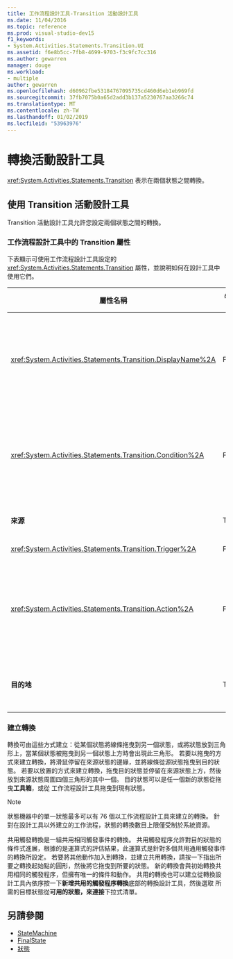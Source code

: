 ```yaml
---
title: 工作流程設計工具-Transition 活動設計工具
ms.date: 11/04/2016
ms.topic: reference
ms.prod: visual-studio-dev15
f1_keywords:
- System.Activities.Statements.Transition.UI
ms.assetid: f6e8b5cc-7fb8-4699-9703-f3c9fc7cc316
ms.author: gewarren
manager: douge
ms.workload:
- multiple
author: gewarren
ms.openlocfilehash: d60962fbe53184767095735cd460d6eb1eb969fd
ms.sourcegitcommit: 37fb7075b0a65d2add3b137a5230767aa3266c74
ms.translationtype: MT
ms.contentlocale: zh-TW
ms.lasthandoff: 01/02/2019
ms.locfileid: "53963976"
---
```

# <a name="transition-activity-designer"></a>轉換活動設計工具

<xref:System.Activities.Statements.Transition> 表示在兩個狀態之間轉換。

## <a name="using-the-transition-activity-designer"></a>使用 Transition 活動設計工具

Transition 活動設計工具允許您設定兩個狀態之間的轉換。

### <a name="transition-properties-in-the-workflow-designer"></a>工作流程設計工具中的 Transition 屬性

下表顯示可使用工作流程設計工具設定的 <xref:System.Activities.Statements.Transition> 屬性，並說明如何在設計工具中使用它們。

|屬性名稱|必要項|使用方式|
|-|--------------|-|
|<xref:System.Activities.Statements.Transition.DisplayName%2A>|False|指定 <xref:System.Activities.Statements.Transition> 活動設計工具的易記名稱。 預設值是**T1**。 這個值可以在這些位置進行編輯：屬性方格、展開的轉換設計工具標頭，以及展開的轉換設計工具內動作區段的標頭。 <xref:System.Activities.Activity.DisplayName%2A> 可用於階層連結巡覽，顯示在工作流程設計工具的頂端。<br /><br /> 雖然 <xref:System.Activities.Activity.DisplayName%2A> 並非絕對必要，但建議您盡量使用。|
|<xref:System.Activities.Statements.Transition.Condition%2A>|False|如果有的話，指定運算式必須評估為 **，則為 True**控制權會傳遞到目的狀態之前。 這個條件可以在屬性方格和展開的轉換設計工具中編輯。 共用轉換中的多個條件是以它們在轉換設計工具中的出現順序接受評估。 **注意：** 請注意，如果<xref:System.Activities.Statements.Transition.Condition%2A>轉換的評估結果為**False** (或所有共用的觸發轉換的條件評估為**False**)，不會發生轉換和所有的所有觸發程序從狀態轉換將重新排程。 由於設定條件的方式，在本教學課程中不會發生這種情況 (我們對於猜測是否正確有具體的動作)。|
|**來源**|True|表示此轉換所源自的狀態。 按一下來源狀態的名稱，可將設計工具檢視切換到該狀態的展開檢視。 當轉換已建立且不能變更時會設定此值。|
|<xref:System.Activities.Statements.Transition.Trigger%2A>|False|指定此活動，活動完成時會起始轉換。 若要設定此活動，將活動從拖曳**工具箱**拖曳至**觸發程序**轉換的區段。|
|<xref:System.Activities.Statements.Transition.Action%2A>|False|指定觸發程序活動完成時執行的活動和<xref:System.Activities.Statements.Transition.Condition%2A>，如果有的話，會評估為 **，則為 true**。 執行來源狀態的 <xref:System.Activities.Statements.State.Exit%2A> 活動 (如果有的話) 之後，轉換到目的狀態時會執行此活動。 藉由拖曳 將活動從轉換設計工具展開時，可以設定此值**工具箱**並放到**動作**轉換的區段。 單一轉換可以有多個動作。 個別的動作可以展開和收縮，而且當轉換有多個動作時，可以按一下出現在動作上的上下箭號來加以排序。|
|**目的地**|True|表示轉換完成之後狀態機器轉換到的狀態。 這個對應至物件模型中轉換的 <xref:System.Activities.Statements.Transition.To%2A> 屬性。 按一下目的狀態的名稱，可將設計工具檢視切換到該狀態的展開檢視。 當轉換已建立並可用拖曳箭頭 (其將轉換連接至設計工具中的目的狀態) 的方式進行變更時，會設定這個值。|

### <a name="creating-transitions"></a>建立轉換

轉換可由這些方式建立：從某個狀態將線條拖曳到另一個狀態，或將狀態放到三角形上，當某個狀態被拖曳到另一個狀態上方時會出現此三角形。 若要以拖曳的方式來建立轉換，將滑鼠停留在來源狀態的邊緣，並將線條從源狀態拖曳到目的狀態。 若要以放置的方式來建立轉換，拖曳目的狀態並停留在來源狀態上方，然後放到來源狀態周圍四個三角形的其中一個。 目的狀態可以是任一個新的狀態從拖曳**工具箱**，或從 工作流程設計工具拖曳到現有狀態。

> [!NOTE]
> 狀態機器中的單一狀態最多可以有 76 個以工作流程設計工具來建立的轉換。 針對在設計工具以外建立的工作流程，狀態的轉換數目上限僅受制於系統資源。

共用觸發轉換是一組共用相同觸發事件的轉換。 共用觸發程序允許對目的狀態的條件式進展，根據的是運算式的評估結果，此運算式是針對多個共用通用觸發事件的轉換所設定。 若要將其他動作加入到轉換，並建立共用轉換，請按一下指出所要之轉換起始點的圓形，然後將它拖曳到所要的狀態。 新的轉換會與初始轉換共用相同的觸發程序，但擁有唯一的條件和動作。 共用的轉換也可以建立從轉換設計工具內依序按一下**新增共用的觸發程序轉換**底部的轉換設計工具，然後選取 所需的目標狀態從**可用的狀態，來連接**下拉式清單。

## <a name="see-also"></a>另請參閱

- [StateMachine](../workflow-designer/statemachine-activity-designer.md)
- [FinalState](../workflow-designer/finalstate-activity-designer.md)
- [狀態](../workflow-designer/state-activity-designer.md)
